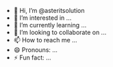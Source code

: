 - 👋 Hi, I’m @asteritsolution
- 👀 I’m interested in ...
- 🌱 I’m currently learning ...
- 💞️ I’m looking to collaborate on ...
- 📫 How to reach me ...
- 😄 Pronouns: ...
- ⚡ Fun fact: ...

<!---
asteritsolution/asteritsolution is a ✨ special ✨ repository because its `README.md` (this file) appears on your GitHub profile.
You can click the Preview link to take a look at your changes.
--->
